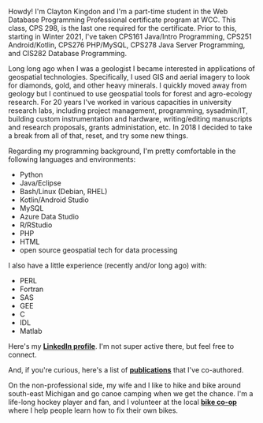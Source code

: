 
Howdy! I'm Clayton Kingdon and I'm a part-time student in the Web Database Programming Professional certificate program at WCC. This class, CPS 298, is the last one required for the certificate. Prior to this, starting in Winter 2021, I've taken CPS161 Java/Intro Programming, CPS251 Android/Kotlin, CPS276 PHP/MySQL, CPS278 Java Server Programming, and CIS282 Database Programming.

Long long ago when I was a geologist I became interested in applications of geospatial technologies. Specifically, I used GIS and aerial imagery to look for diamonds, gold, and other heavy minerals. I quickly moved away from geology but I continued to use geospatial tools for forest and agro-ecology research. For 20 years I've worked in various capacities in university research labs, including project management, programming, sysadmin/IT, building custom instrumentation and hardware, writing/editing manuscripts and research proposals, grants administation, etc. In 2018 I decided to take a break from all of that, reset, and try some new things. 

Regarding my programming background, I'm pretty comfortable in the following languages and environments: 
* Python
* Java/Eclipse
* Bash/Linux (Debian, RHEL)
* Kotlin/Android Studio
* MySQL
* Azure Data Studio
* R/RStudio
* PHP
* HTML
* open source geospatial tech for data processing

I also have a little experience (recently and/or long ago) with:
* PERL
* Fortran
* SAS
* GEE
* C
* IDL
* Matlab
 
Here's my **[LinkedIn profile](https://www.linkedin.com/in/claytonkingdon/)**. I'm not super active there, but feel free to connect.

And, if you're curious, here's a list of **[publications](https://tinyurl.com/CK-google-scholar)** that I've co-authored.

On the non-professional side, my wife and I like to hike and bike around south-east Michigan and go canoe camping when we get the chance. I'm a life-long hockey player and fan, and I volunteer at the local **[bike co-op](https://commoncycle.org/)** where I help people learn how to fix their own bikes.
